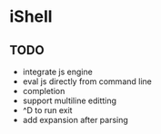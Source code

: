 # iShell

## TODO
+ integrate js engine
+ eval js directly from command line
+ completion
+ support multiline editting
+ ^D to run exit
+ add expansion after parsing

